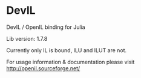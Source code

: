 # DevIL

DevIL / OpenIL binding for Julia

Lib version: 1.7.8

Currently only IL is bound, ILU and ILUT are not.

For usage information & documentation please visit 
http://openil.sourceforge.net/